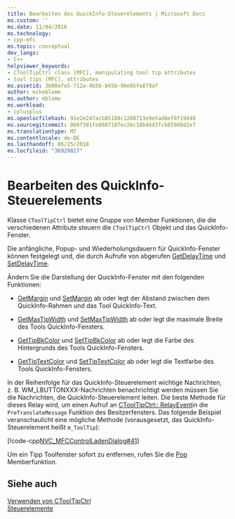 ```yaml
---
title: Bearbeiten des QuickInfo-Steuerelements | Microsoft Docs
ms.custom: ''
ms.date: 11/04/2016
ms.technology:
- cpp-mfc
ms.topic: conceptual
dev_langs:
- C++
helpviewer_keywords:
- CToolTipCtrl class [MFC], manipulating tool tip attributes
- tool tips [MFC], attributes
ms.assetid: 3600afe5-712a-4b56-8456-96e85fe879af
author: mikeblome
ms.author: mblome
ms.workload:
- cplusplus
ms.openlocfilehash: 91e2e247acb85188c1280713e9e5ad8ef8f19448
ms.sourcegitcommit: 060f381fe0807107ec26c18b46d3fcb859d8d2e7
ms.translationtype: MT
ms.contentlocale: de-DE
ms.lasthandoff: 06/25/2018
ms.locfileid: "36929827"
---
```

# <a name="manipulating-the-tool-tip-control"></a>Bearbeiten des QuickInfo-Steuerelements
Klasse `CToolTipCtrl` bietet eine Gruppe von Member Funktionen, die die verschiedenen Attribute steuern die `CToolTipCtrl` Objekt und das QuickInfo-Fenster.  
  
 Die anfängliche, Popup- und Wiederholungsdauern für QuickInfo-Fenster können festgelegt und, die durch Aufrufe von abgerufen [GetDelayTime](../mfc/reference/ctooltipctrl-class.md#getdelaytime) und [SetDelayTime](../mfc/reference/ctooltipctrl-class.md#setdelaytime).  
  
 Ändern Sie die Darstellung der QuickInfo-Fenster mit den folgenden Funktionen:  
  
-   [GetMargin](../mfc/reference/ctooltipctrl-class.md#getmargin) und [SetMargin](../mfc/reference/ctooltipctrl-class.md#setmargin) ab oder legt der Abstand zwischen dem QuickInfo-Rahmen und das Tool QuickInfo-Text.  
  
-   [GetMaxTipWidth](../mfc/reference/ctooltipctrl-class.md#getmaxtipwidth) und [SetMaxTipWidth](../mfc/reference/ctooltipctrl-class.md#setmaxtipwidth) ab oder legt die maximale Breite des Tools QuickInfo-Fensters.  
  
-   [GetTipBkColor](../mfc/reference/ctooltipctrl-class.md#gettipbkcolor) und [SetTipBkColor](../mfc/reference/ctooltipctrl-class.md#settipbkcolor) ab oder legt die Farbe des Hintergrunds des Tools QuickInfo-Fensters.  
  
-   [GetTipTextColor](../mfc/reference/ctooltipctrl-class.md#gettiptextcolor) und [SetTipTextColor](../mfc/reference/ctooltipctrl-class.md#settiptextcolor) ab oder legt die Textfarbe des Tools QuickInfo-Fensters.  
  
 In der Reihenfolge für das QuickInfo-Steuerelement wichtige Nachrichten, z. B. WM_LBUTTONXXX-Nachrichten benachrichtigt werden müssen Sie die Nachrichten, die QuickInfo-Steuerelement leiten. Die beste Methode für dieses Relay wird, um einen Aufruf an [CToolTipCtrl:: RelayEvent](../mfc/reference/ctooltipctrl-class.md#relayevent)in die `PreTranslateMessage` Funktion des Besitzerfensters. Das folgende Beispiel veranschaulicht eine mögliche Methode (vorausgesetzt, das QuickInfo-Steuerelement heißt `m_ToolTip`):  
  
 [!code-cpp[NVC_MFCControlLadenDialog#41](../mfc/codesnippet/cpp/manipulating-the-tool-tip-control_1.cpp)]  
  
 Um ein Tipp Toolfenster sofort zu entfernen, rufen Sie die [Pop](../mfc/reference/ctooltipctrl-class.md#pop) Memberfunktion.  
  
## <a name="see-also"></a>Siehe auch  
 [Verwenden von CToolTipCtrl](../mfc/using-ctooltipctrl.md)   
 [Steuerelemente](../mfc/controls-mfc.md)

